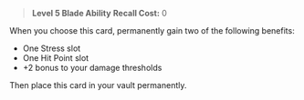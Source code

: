 > **Level 5 Blade Ability**
> **Recall Cost:** 0

When you choose this card, permanently gain two of the following benefits:

- One Stress slot
- One Hit Point slot
- +2 bonus to your damage thresholds

Then place this card in your vault permanently.
